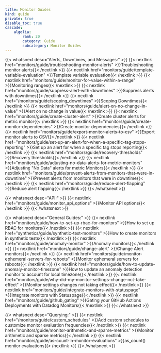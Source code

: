 ```yaml
---
title: Monitor Guides
kind: guide
private: true
disable_toc: true
cascade:
    algolia:
        rank: 20
        category: Guide
        subcategory: Monitor Guides
---
```


{{< whatsnext desc="Alerts, Downtimes, and Messages:" >}}
    {{< nextlink href="monitors/guide/troubleshooting-monitor-alerts" >}}Troubleshooting monitor alerts{{< /nextlink >}}
    {{< nextlink href="monitors/guide/template-variable-evaluation" >}}Template variable evaluation{{< /nextlink >}}
    {{< nextlink href="monitors/guide/monitor-for-value-within-a-range" >}}Monitoring ranges{{< /nextlink >}}
    {{< nextlink href="monitors/guide/suppress-alert-with-downtimes" >}}Suppress alerts with downtimes{{< /nextlink >}}
    {{< nextlink href="/monitors/guide/scoping_downtimes" >}}Scoping Downtimes{{< /nextlink >}}
    {{< nextlink href="monitors/guide/alert-on-no-change-in-value" >}}Alert on no change in value{{< /nextlink >}}
    {{< nextlink href="monitors/guide/create-cluster-alert" >}}Create cluster alerts for metric monitor{{< /nextlink >}}
    {{< nextlink href="monitors/guide/create-monitor-dependencies" >}}Create monitor dependencies{{< /nextlink >}}
    {{< nextlink href="monitors/guide/export-monitor-alerts-to-csv" >}}Export monitor alerts to CSV{{< /nextlink >}}
    {{< nextlink href="monitors/guide/set-up-an-alert-for-when-a-specific-tag-stops-reporting" >}}Set up an alert for when a specific tag stops reporting{{< /nextlink >}}
    {{< nextlink href="monitors/guide/recovery-thresholds" >}}Recovery thresholds{{< /nextlink >}}
    {{< nextlink href="monitors/guide/adjusting-no-data-alerts-for-metric-monitors" >}}Adjusting "No Data" alerts for metric Monitors{{< /nextlink >}}
    {{< nextlink href="monitors/guide/prevent-alerts-from-monitors-that-were-in-downtime" >}}Prevent alerts from monitors that were in downtime{{< /nextlink >}}
    {{< nextlink href="monitors/guide/reduce-alert-flapping" >}}Reduce alert flapping{{< /nextlink >}}
{{< /whatsnext >}}

{{< whatsnext desc="API:" >}}
    {{< nextlink href="monitors/guide/monitor_api_options" >}}Monitor API options{{< /nextlink >}}
{{< /whatsnext >}}

{{< whatsnext desc="General Guides:" >}}
    {{< nextlink href="monitors/guide/how-to-set-up-rbac-for-monitors" >}}How to set up RBAC for monitors{{< /nextlink >}}
    {{< nextlink href="synthetics/guide/synthetic-test-monitors" >}}How to create monitors in synthetic tests{{< /nextlink >}}
    {{< nextlink href="monitors/guide/anomaly-monitor" >}}Anomaly monitors{{< /nextlink >}}
    {{< nextlink href="monitors/guide/change-alert" >}}Change Alert monitors{{< /nextlink >}}
    {{< nextlink href="monitors/guide/monitor-ephemeral-servers-for-reboots" >}}Monitor ephemeral servers for reboots{{< /nextlink >}}
    {{< nextlink href="monitors/guide/how-to-update-anomaly-monitor-timezone" >}}How to update an anomaly detection monitor to account for local timezone{{< /nextlink >}}
    {{< nextlink href="monitors/guide/why-did-my-monitor-settings-change-not-take-effect" >}}Monitor settings changes not taking effect{{< /nextlink >}}
    {{< nextlink href="monitors/guide/integrate-monitors-with-statuspage" >}}Integrate monitors with Statuspage{{< /nextlink >}}
    {{< nextlink href="monitors/guide/github_gating" >}}Gating your GitHub Actions Deployments with Datadog Monitors{{< /nextlink >}}
{{< /whatsnext >}}

{{< whatsnext desc="Querying:" >}}
    {{< nextlink href="/monitors/guide/custom_schedules" >}}Add custom schedules to customize monitor evaluation frequencies{{< /nextlink >}}
    {{< nextlink href="monitors/guide/monitor-arithmetic-and-sparse-metrics" >}}Monitor arithmetic and sparse metrics{{< /nextlink >}}
    {{< nextlink href="monitors/guide/as-count-in-monitor-evaluations" >}}as_count() monitor evaluations{{< /nextlink >}}
{{< /whatsnext >}}
